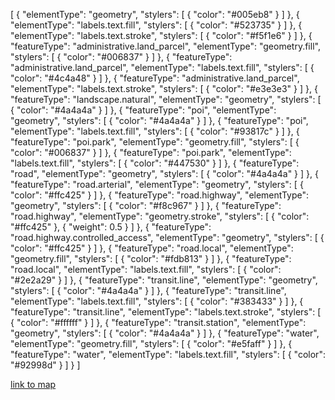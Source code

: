 [
  {
    "elementType": "geometry",
    "stylers": [
      {
        "color": "#005eb8"
      }
    ]
  },
  {
    "elementType": "labels.text.fill",
    "stylers": [
      {
        "color": "#523735"
      }
    ]
  },
  {
    "elementType": "labels.text.stroke",
    "stylers": [
      {
        "color": "#f5f1e6"
      }
    ]
  },
  {
    "featureType": "administrative.land_parcel",
    "elementType": "geometry.fill",
    "stylers": [
      {
        "color": "#006837"
      }
    ]
  },
  {
    "featureType": "administrative.land_parcel",
    "elementType": "labels.text.fill",
    "stylers": [
      {
        "color": "#4c4a48"
      }
    ]
  },
  {
    "featureType": "administrative.land_parcel",
    "elementType": "labels.text.stroke",
    "stylers": [
      {
        "color": "#e3e3e3"
      }
    ]
  },
  {
    "featureType": "landscape.natural",
    "elementType": "geometry",
    "stylers": [
      {
        "color": "#4a4a4a"
      }
    ]
  },
  {
    "featureType": "poi",
    "elementType": "geometry",
    "stylers": [
      {
        "color": "#4a4a4a"
      }
    ]
  },
  {
    "featureType": "poi",
    "elementType": "labels.text.fill",
    "stylers": [
      {
        "color": "#93817c"
      }
    ]
  },
  {
    "featureType": "poi.park",
    "elementType": "geometry.fill",
    "stylers": [
      {
        "color": "#006837"
      }
    ]
  },
  {
    "featureType": "poi.park",
    "elementType": "labels.text.fill",
    "stylers": [
      {
        "color": "#447530"
      }
    ]
  },
  {
    "featureType": "road",
    "elementType": "geometry",
    "stylers": [
      {
        "color": "#4a4a4a"
      }
    ]
  },
  {
    "featureType": "road.arterial",
    "elementType": "geometry",
    "stylers": [
      {
        "color": "#ffc425"
      }
    ]
  },
  {
    "featureType": "road.highway",
    "elementType": "geometry",
    "stylers": [
      {
        "color": "#f8c967"
      }
    ]
  },
  {
    "featureType": "road.highway",
    "elementType": "geometry.stroke",
    "stylers": [
      {
        "color": "#ffc425"
      },
      {
        "weight": 0.5
      }
    ]
  },
  {
    "featureType": "road.highway.controlled_access",
    "elementType": "geometry",
    "stylers": [
      {
        "color": "#ffc425"
      }
    ]
  },
  {
    "featureType": "road.local",
    "elementType": "geometry.fill",
    "stylers": [
      {
        "color": "#fdb813"
      }
    ]
  },
  {
    "featureType": "road.local",
    "elementType": "labels.text.fill",
    "stylers": [
      {
        "color": "#2e2a29"
      }
    ]
  },
  {
    "featureType": "transit.line",
    "elementType": "geometry",
    "stylers": [
      {
        "color": "#4a4a4a"
      }
    ]
  },
  {
    "featureType": "transit.line",
    "elementType": "labels.text.fill",
    "stylers": [
      {
        "color": "#383433"
      }
    ]
  },
  {
    "featureType": "transit.line",
    "elementType": "labels.text.stroke",
    "stylers": [
      {
        "color": "#ffffff"
      }
    ]
  },
  {
    "featureType": "transit.station",
    "elementType": "geometry",
    "stylers": [
      {
        "color": "#4a4a4a"
      }
    ]
  },
  {
    "featureType": "water",
    "elementType": "geometry.fill",
    "stylers": [
      {
        "color": "#e5faff"
      }
    ]
  },
  {
    "featureType": "water",
    "elementType": "labels.text.fill",
    "stylers": [
      {
        "color": "#92998d"
      }
    ]
  }
]

[link to map](https://maps.googleapis.com/maps/api/staticmap?key=YOUR_API_KEY&center=47.68651546522215,-123.08894952561096&zoom=9&format=png&maptype=roadmap&style=element:geometry%7Ccolor:0x005eb8&style=element:labels.text.fill%7Ccolor:0x523735&style=element:labels.text.stroke%7Ccolor:0xf5f1e6&style=feature:administrative.land_parcel%7Celement:geometry.fill%7Ccolor:0x006837&style=feature:administrative.land_parcel%7Celement:labels.text.fill%7Ccolor:0x4c4a48&style=feature:administrative.land_parcel%7Celement:labels.text.stroke%7Ccolor:0xe3e3e3&style=feature:landscape.natural%7Celement:geometry%7Ccolor:0x4a4a4a&style=feature:poi%7Celement:geometry%7Ccolor:0x4a4a4a&style=feature:poi%7Celement:labels.text.fill%7Ccolor:0x93817c&style=feature:poi.park%7Celement:geometry.fill%7Ccolor:0x006837&style=feature:poi.park%7Celement:labels.text.fill%7Ccolor:0x447530&style=feature:road%7Celement:geometry%7Ccolor:0x4a4a4a&style=feature:road.arterial%7Celement:geometry%7Ccolor:0xffc425&style=feature:road.highway%7Celement:geometry%7Ccolor:0xf8c967&style=feature:road.highway%7Celement:geometry.stroke%7Ccolor:0xffc425%7Cweight:0.5&style=feature:road.highway.controlled_access%7Celement:geometry%7Ccolor:0xffc425&style=feature:road.local%7Celement:geometry.fill%7Ccolor:0xfdb813&style=feature:road.local%7Celement:labels.text.fill%7Ccolor:0x2e2a29&style=feature:transit.line%7Celement:geometry%7Ccolor:0x4a4a4a&style=feature:transit.line%7Celement:labels.text.fill%7Ccolor:0x383433&style=feature:transit.line%7Celement:labels.text.stroke%7Ccolor:0xffffff&style=feature:transit.station%7Celement:geometry%7Ccolor:0x4a4a4a&style=feature:water%7Celement:geometry.fill%7Ccolor:0xe5faff&style=feature:water%7Celement:labels.text.fill%7Ccolor:0x92998d&size=480x360)
        

